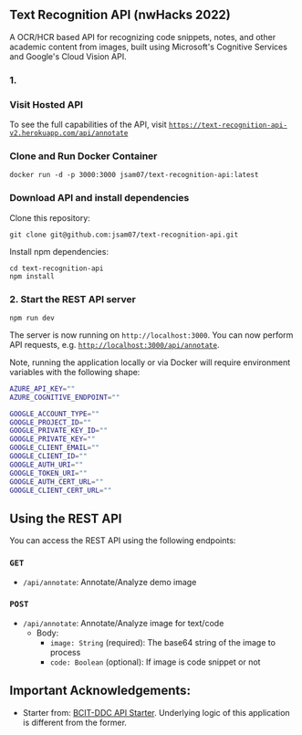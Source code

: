 ## Text Recognition API (nwHacks 2022)

A OCR/HCR based API for recognizing code snippets, notes, and other academic content from images, built using Microsoft's Cognitive Services and Google's Cloud Vision API.

### 1.

### Visit Hosted API

To see the full capabilities of the API, visit [`https://text-recognition-api-v2.herokuapp.com/api/annotate`](https://text-recognition-api-v2.herokuapp.com/api/annotate)

### Clone and Run Docker Container

```
docker run -d -p 3000:3000 jsam07/text-recognition-api:latest
```

### Download API and install dependencies

Clone this repository:

```
git clone git@github.com:jsam07/text-recognition-api.git
```

Install npm dependencies:

```
cd text-recognition-api
npm install
```

### 2. Start the REST API server

```
npm run dev
```

The server is now running on `http://localhost:3000`. You can now perform API requests, e.g. [`http://localhost:3000/api/annotate`](http://localhost:3000/api/annotate).

Note, running the application locally or via Docker will require environment variables with the following shape:

```sh
AZURE_API_KEY=""
AZURE_COGNITIVE_ENDPOINT=""

GOOGLE_ACCOUNT_TYPE=""
GOOGLE_PROJECT_ID=""
GOOGLE_PRIVATE_KEY_ID=""
GOOGLE_PRIVATE_KEY=""
GOOGLE_CLIENT_EMAIL=""
GOOGLE_CLIENT_ID=""
GOOGLE_AUTH_URI=""
GOOGLE_TOKEN_URI=""
GOOGLE_AUTH_CERT_URL=""
GOOGLE_CLIENT_CERT_URL=""
```

## Using the REST API

You can access the REST API using the following endpoints:

### `GET`

-   `/api/annotate`: Annotate/Analyze demo image

### `POST`

-   `/api/annotate`: Annotate/Analyze image for text/code
    -   Body:
        -   `image: String` (required): The base64 string of the image to process
        -   `code: Boolean` (optional): If image is code snippet or not

## Important Acknowledgements:

-   Starter from: [BCIT-DDC API Starter](https://github.com/BCIT-DDC/node-ts-restful-api-starter). Underlying logic of this application is different from the former.

